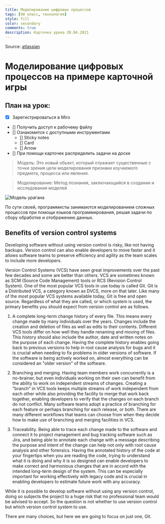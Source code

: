 ```yaml
---
title: Моделирование цифровых процессов
tags: [9й класс, технология]
style: fill
color: secondary
comments: true
description: Карточка урока 20.04.2021
---
```


Source: [atlassian](https://www.atlassian.com/git/tutorials/what-is-version-control)

# Моделирование цифровых процессов на примере карточной игры

## План на урок:

- [x] Зарегистрироваться в Miro
- [] Получить доступ к рабочему файлу
- [] Ознакомится с доступными инструментами
  - [] Sticky notes
  - [] Card
  - [] Arrow
- [] При помощи карточек распределить задачи на доске

>Модель:
Это новый обьект, который отражает существенные с точки зрения цели моделирования признаки изучаемого предмета, процесса или явления.

>Моделирование:
Метод познания, заключающийся в создании и исследования моделей

![Модель урагана](https://upload.wikimedia.org/wikipedia/commons/8/8b/Typhoon_Mawar_2005_computer_simulation_thumbnail.gif)

По сути своей, программисты занимаются моделированием сложных процессов при помощи языков программирования, решая задачи по сбору обработке и отображению данных.

## Benefits of version control systems

Developing software without using version control is risky, like not having backups. Version control can also enable developers to move faster and it allows software teams to preserve efficiency and agility as the team scales to include more developers.

Version Control Systems (VCS) have seen great improvements over the past few decades and some are better than others. VCS are sometimes known as SCM (Source Code Management) tools or RCS (Revision Control System). One of the most popular VCS tools in use today is called Git. Git is a Distributed VCS, a category known as DVCS, more on that later. Like many of the most popular VCS systems available today, Git is free and open source. Regardless of what they are called, or which system is used, the primary benefits you should expect from version control are as follows.

1. A complete long-term change history of every file. This means every change made by many individuals over the years. Changes include the creation and deletion of files as well as edits to their contents. Different VCS tools differ on how well they handle renaming and moving of files. This history should also include the author, date and written notes on the purpose of each change. Having the complete history enables going back to previous versions to help in root cause analysis for bugs and it is crucial when needing to fix problems in older versions of software. If the software is being actively worked on, almost everything can be considered an "older version" of the software.

1. Branching and merging. Having team members work concurrently is a no-brainer, but even individuals working on their own can benefit from the ability to work on independent streams of changes. Creating a "branch" in VCS tools keeps multiple streams of work independent from each other while also providing the facility to merge that work back together, enabling developers to verify that the changes on each branch do not conflict. Many software teams adopt a practice of branching for each feature or perhaps branching for each release, or both. There are many different workflows that teams can choose from when they decide how to make use of branching and merging facilities in VCS.

1. Traceability. Being able to trace each change made to the software and connect it to project management and bug tracking software such as Jira, and being able to annotate each change with a message describing the purpose and intent of the change can help not only with root cause analysis and other forensics. Having the annotated history of the code at your fingertips when you are reading the code, trying to understand what it is doing and why it is so designed can enable developers to make correct and harmonious changes that are in accord with the intended long-term design of the system. This can be especially important for working effectively with legacy code and is crucial in enabling developers to estimate future work with any accuracy.

While it is possible to develop software without using any version control, doing so subjects the project to a huge risk that no professional team would be advised to accept. So the question is not whether to use version control but which version control system to use.

There are many choices, but here we are going to focus on just one, Git.
